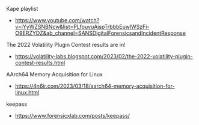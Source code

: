 Kape playlist
- https://www.youtube.com/watch?v=iYyWZSNBNcw&list=PLfouvuAjspTrbbbEuwlWSzFi-O9ERZYDZ&ab_channel=SANSDigitalForensicsandIncidentResponse

The 2022 Volatility Plugin Contest results are in!
- https://volatility-labs.blogspot.com/2023/02/the-2022-volatility-plugin-contest-results.html

AArch64 Memory Acquisition for Linux
- https://4n6ir.com/2023/03/18/aarch64-memory-acquisition-for-linux.html

keepass
- https://www.forensicxlab.com/posts/keepass/
